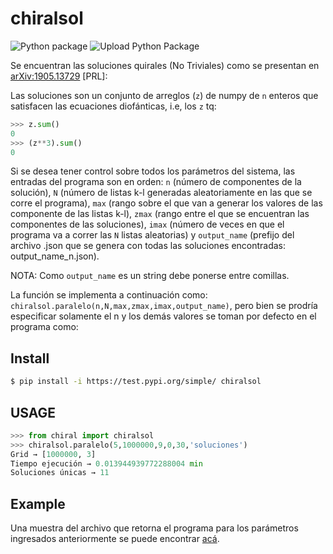 # chiralsol

![Python package](https://github.com/valentinafv96/chiralsol/workflows/Python%20package/badge.svg)
![Upload Python Package](https://github.com/valentinafv96/chiralsol/workflows/Upload%20Python%20Package/badge.svg)

Se encuentran las soluciones quirales (No Triviales) como se presentan en [arXiv:1905.13729](https://arxiv.org/abs/1905.13729) [PRL]:

Las soluciones son un conjunto de arreglos (`z`) de numpy de `n` enteros que satisfacen las ecuaciones diofánticas, i.e, los `z` tq:

```python
>>> z.sum()
0
>>> (z**3).sum()
0
```

Si se desea tener control sobre todos los parámetros del sistema, las entradas del programa son en orden: `n` (número de componentes de la solución), `N` (número de listas k-l generadas aleatoriamente en las que se corre el programa), `max` (rango sobre el que van a generar los valores de las componente de las listas k-l), `zmax` (rango entre el que se encuentran las componentes de las soluciones), `imax` (número de veces en que el programa va a correr las `N` listas aleatorias) y `output_name` (prefijo del archivo .json que se genera con todas las soluciones encontradas: output_name_n.json). 

NOTA: Como `output_name` es un string debe ponerse entre comillas.

La función se implementa a continuación como: `chiralsol.paralelo(n,N,max,zmax,imax,output_name)`, pero bien se prodría especificar solamente el n y los demás valores se toman por defecto en el programa como: 

## Install
```bash
$ pip install -i https://test.pypi.org/simple/ chiralsol
```
## USAGE
```python
>>> from chiral import chiralsol
>>> chiralsol.paralelo(5,1000000,9,0,30,'soluciones')
Grid → [1000000, 3]
Tiempo ejecución → 0.013944939772288004 min
Soluciones únicas → 11
```

## Example
Una muestra del archivo que retorna el programa para los parámetros ingresados anteriormente se puede encontrar [acá](https://github.com/valentinafv96/chiralsol/blob/main/soluciones_5.json).

